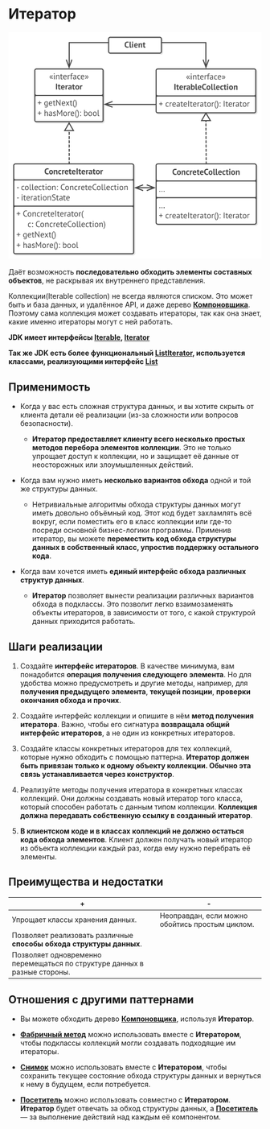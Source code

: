 # Итератор

![UML](/src/AdditionalDocs/uml/Iterator.png)
 
Даёт возможность **последовательно обходить элементы составных объектов**, не раскрывая их внутреннего представления.

Коллекции(Iterable collection) не всегда являются списком. Это может быть и база данных, и удалённое API, и даже дерево [**Компоновщика**][Composite]. Поэтому сама коллекция может создавать итераторы, так как она знает, какие именно итераторы могут с ней работать.

**JDK имеет интерфейсы [Iterable<T>](https://docs.oracle.com/javase/8/docs/api/java/lang/Iterable.html), [Iterator<E>](https://docs.oracle.com/javase/8/docs/api/java/util/Iterator.html)**

**Так же JDK есть более функциональный [ListIterator<E>](https://docs.oracle.com/javase/8/docs/api/java/util/ListIterator.html), используется классами, реализующими интерфейс [List](https://docs.oracle.com/javase/8/docs/api/java/util/List.html)**

## Применимость
 - Когда у вас есть сложная структура данных, и вы хотите скрыть от клиента детали её реализации (из-за сложности или вопросов безопасности).

   - **Итератор предоставляет клиенту всего несколько простых методов перебора элементов коллекции**. Это не только упрощает доступ к коллекции, но и защищает её данные от неосторожных или злоумышленных действий.

 - Когда вам нужно иметь **несколько вариантов обхода** одной и той же структуры данных.

   - Нетривиальные алгоритмы обхода структуры данных могут иметь довольно объёмный код. Этот код будет захламлять всё вокруг, если поместить его в класс коллекции или где-то посреди основной бизнес-логики программы. Применив итератор, вы можете **переместить код обхода структуры данных в собственный класс, упростив поддержку остального кода**.

 - Когда вам хочется иметь **единый интерфейс обхода различных структур данных**.

   - **Итератор** позволяет вынести реализации различных вариантов обхода в подклассы. Это позволит легко взаимозаменять объекты итераторов, в зависимости от того, с какой структурой данных приходится работать.

## Шаги реализации
 
1. Создайте **интерфейс итераторов**. В качестве минимума, вам понадобится **операция получения следующего элемента**. Но для удобства можно предусмотреть и другие методы, например, для **получения предыдущего элемента**, **текущей позиции**, **проверки окончания обхода и прочих**.

2. Создайте интерфейс коллекции и опишите в нём **метод получения итератора**. Важно, чтобы его сигнатура **возвращала общий интерфейс итераторов**, а не один из конкретных итераторов.

3. Создайте классы конкретных итераторов для тех коллекций, которые нужно обходить с помощью паттерна. **Итератор должен быть привязан только к одному объекту коллекции. Обычно эта связь устанавливается через конструктор**.

4. Реализуйте методы получения итератора в конкретных классах коллекций. Они должны создавать новый итератор того класса, который способен работать с данным типом коллекции. **Коллекция должна передавать собственную ссылку в созданный итератор**.

5. **В клиентском коде и в классах коллекций не должно остаться кода обхода элементов**. Клиент должен получать новый итератор из объекта коллекции каждый раз, когда ему нужно перебрать её элементы.

 ## Преимущества и недостатки
 
 | + | - |
 | ------ | ------ |
 |Упрощает классы хранения данных.|Неоправдан, если можно обойтись простым циклом.
 |Позволяет реализовать различные **способы обхода структуры данных**.
 |Позволяет одновременно перемещаться по структуре данных в разные стороны.
 
 
## Отношения с другими паттернами

- Вы можете обходить дерево **[**Компоновщика**][Composite]**, используя **Итератор**.

- [**Фабричный метод**][Factory_method] можно использовать вместе с **Итератором**, чтобы подклассы коллекций могли создавать подходящие им итераторы.

- [**Снимок**][Memento] можно использовать вместе с **Итератором**, чтобы сохранить текущее состояние обхода структуры данных и вернуться к нему в будущем, если потребуется.

- [**Посетитель**][Visitor] можно использовать совместно с **Итератором**. **Итератор** будет отвечать за обход структуры данных, а [**Посетитель**][Visitor] — за выполнение действий над каждым её компонентом.


[Abstract_Factory]: </src/Creational/Factorys/Abstract_Factory/Abstract_Factory.md>
[Factory_Method]: </src/Creational/Factorys/Factory_Method/Factory_Method.md>
[Builder]: </src/Creational/Builder/Builder.md>
[Prototype]: </src/Creational/Prototype/Prototype.md>
[Singleton]: </src/Creational/Singleton/Singleton.md>

[Adapter]: </src/Structural/Adapter/Adapter.md>
[Bridge]: </src/Structural/Bridge/Bridge.md>
[Composite]: </src/Structural/Composite/Composite.md>
[Decorator]: </src/Structural/Decorator/Decorator.md>
[Facade]: </src/Structural/Facade/Facade.md>
[Flyweight]: </src/Structural/Flyweight/Flyweight.md>
[Proxy]: </src/Structural/Proxy/Proxy.md>

[Chain_of_Responsibility]: </src/Behavioral/Chain_of_Responsibility/Chain_of_Responsibility.md>
[Command]: </src/Behavioral/Command/Command.md>
[Iterator]: </src/Behavioral/Iterator/Iterator.md>
[Mediator]: </src/Behavioral/Mediator/Mediator.md>
[Memento]: </src/Behavioral/Memento/Memento.md>
[Observer]: </src/Behavioral/Observer/Observer.md>
[State]: </src/Behavioral/State/State.md>
[Strategy]: </src/Behavioral/Strategy/Strategy.md>
[Template_Method]: </src/Behavioral/Template_Method/Template_Method.md>
[Visitor]: </src/Behavioral/Visitor/Visitor.md>